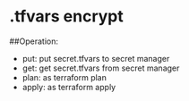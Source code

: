 # .tfvars encrypt
##Operation:
* put: put secret.tfvars to secret manager
* get: get secret.tfvars from secret manager
* plan: as terraform plan
* apply: as terraform apply
